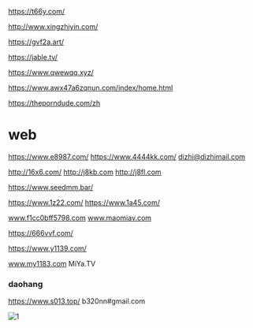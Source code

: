 https://t66y.com/

http://www.xingzhiyin.com/

https://gvf2a.art/

https://jable.tv/

https://www.qwewqq.xyz/

https://www.awx47a6zqnun.com/index/home.html

https://theporndude.com/zh

# web

https://www.e8987.com/ https://www.4444kk.com/ dizhi@dizhimail.com

http://16x6.com/ http://j8kb.com http://j8fl.com

https://www.seedmm.bar/

https://www.1z22.com/ https://www.1a45.com/

www.f1cc0bff5798.com www.maomiav.com

https://666vvf.com/

https://www.y1139.com/

www.my1183.com MiYa.TV

### daohang

https://www.s013.top/ b320nn#gmail.com

![1](https://bu.dusays.com/2021/09/11/a44c7b8d8b9c8.jpg)
